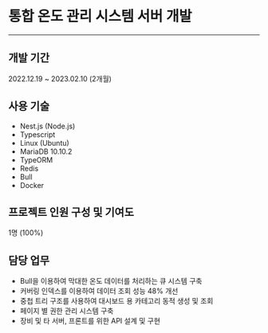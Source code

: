 # 통합 온도 관리 시스템 서버 개발

---

## 개발 기간

2022.12.19 ~ 2023.02.10 (2개월)

## 사용 기술

- Nest.js (Node.js)
- Typescript
- Linux (Ubuntu)
- MariaDB 10.10.2
- TypeORM
- Redis
- Bull
- Docker

## 프로젝트 인원 구성 및 기여도

1명 (100%)

## 담당 업무

- Bull을 이용하여 막대한 온도 데이터를 처리하는 큐 시스템 구축
- 커버링 인덱스를 이용하여 데이터 조회 성능 48% 개선
- 중첩 트리 구조를 사용하여 대시보드 용 카테고리 동적 생성 및 조회
- 페이지 별 권한 관리 시스템 구축
- 장비 및 타 서버, 프론트를 위한 API 설계 및 구현
